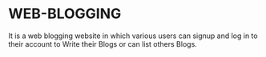 # WEB-BLOGGING
It is a web blogging website in which various users can signup and log in to their account to Write their Blogs or can list others Blogs.
